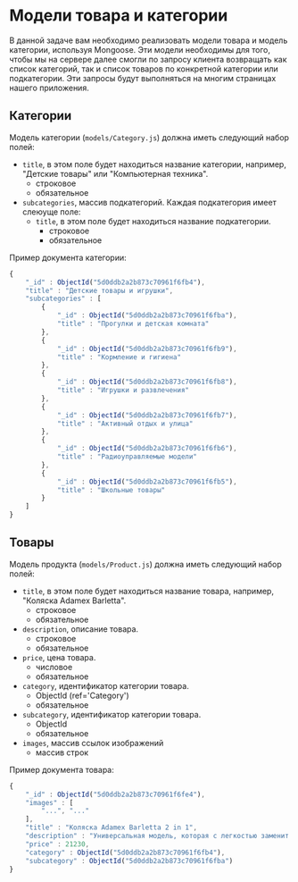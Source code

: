 # Модели товара и категории

В данной задаче вам необходимо реализовать модели товара и модель категории, используя Mongoose. Эти
модели необходимы для того, чтобы мы на сервере далее смогли по запросу клиента возвращать как 
список категорий, так и список товаров по конкретной категории или подкатегории. Эти запросы будут 
выполняться на многим страницах нашего приложения.  

## Категории

Модель категории (`models/Category.js`) должна иметь следующий набор полей:

- `title`, в этом поле будет находиться название категории, например, "Детские товары" или 
"Компьютерная техника".
    - строковое
    - обязательное
- `subcategories`, массив подкатегорий. Каждая подкатегория имеет слеюуще поле:
    - `title`, в этом поле будет находиться название подкатегории.
        - строковое
        - обязательное

Пример документа категории:
```js
{
	"_id" : ObjectId("5d0ddb2a2b873c70961f6fb4"),
	"title" : "Детские товары и игрушки",
	"subcategories" : [
		{
			"_id" : ObjectId("5d0ddb2a2b873c70961f6fba"),
			"title" : "Прогулки и детская комната"
		},
		{
			"_id" : ObjectId("5d0ddb2a2b873c70961f6fb9"),
			"title" : "Кормление и гигиена"
		},
		{
			"_id" : ObjectId("5d0ddb2a2b873c70961f6fb8"),
			"title" : "Игрушки и развлечения"
		},
		{
			"_id" : ObjectId("5d0ddb2a2b873c70961f6fb7"),
			"title" : "Активный отдых и улица"
		},
		{
			"_id" : ObjectId("5d0ddb2a2b873c70961f6fb6"),
			"title" : "Радиоуправляемые модели"
		},
		{
			"_id" : ObjectId("5d0ddb2a2b873c70961f6fb5"),
			"title" : "Школьные товары"
		}
	]
}
```

## Товары

Модель продукта (`models/Product.js`) должна иметь следующий набор полей:

- `title`, в этом поле будет находиться название товара, например, "Коляска Adamex Barletta".
    - строковое
    - обязательное
- `description`, описание товара.
    - строковое
    - обязательное
- `price`, цена товара.
    - числовое
    - обязательное
- `category`, идентификатор категории товара.
    - ObjectId (ref='Category')
    - обязательное
- `subcategory`, идентификатор категории товара.
    - ObjectId
    - обязательное
- `images`, массив ссылок изображений
    - массив строк
    
Пример документа товара:
```js
{
	"_id" : ObjectId("5d0ddb2a2b873c70961f6fe4"),
	"images" : [
		"...", "..."
	],
	"title" : "Коляска Adamex Barletta 2 in 1",
	"description" : "Универсальная модель, которая с легкостью заменит родителям сразу ...",
	"price" : 21230,
	"category" : ObjectId("5d0ddb2a2b873c70961f6fb4"),
	"subcategory" : ObjectId("5d0ddb2a2b873c70961f6fba")
}
```
